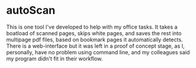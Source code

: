 autoScan
========
This is one tool I've developed to help with my office tasks. It takes a boatload of scanned pages, skips white pages, and saves the rest into multipage pdf files, based on bookmark pages it automatically detects. There is a web-interface but it was left in a proof of concept stage, as I, personally, have no problem using command line, and my colleagues said my program didn't fit in their workflow. 
